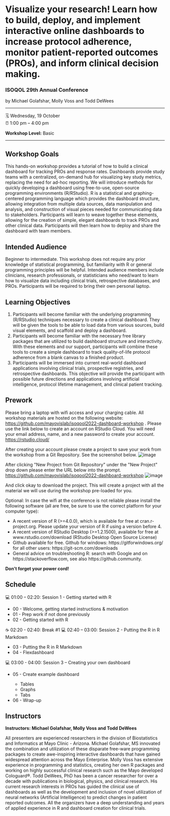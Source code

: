 Visualize your research! Learn how to build, deploy, and implement interactive online dashboards to increase protocol adherence, monitor patient-reported outcomes (PROs), and inform clinical decision making.
================

### ISOQOL 29th Annual Conference

by Michael Golafshar, Molly Voss and Todd DeWees

-----

:spiral_calendar: Wednesday, 19 October  
:alarm_clock:     1:00 pm – 4:00 pm  

__Workshop Level:__ Basic  
  
-----

## Workshop Goals

This hands-on workshop provides a tutorial of how to build a clinical dashboard for tracking PROs and response rates. Dashboards provide study teams with a centralized, on-demand hub for visualizing key study metrics, replacing the need for ad-hoc reporting. We will introduce methods for quickly developing a dashboard using free-to-use, open-source programming environments (R/RStudio). R is a statistical and graphing-centered programming language which provides the dashboard structure, allowing integration from multiple data sources, data manipulation and analysis, and construction of visual pieces needed for communicating data to stakeholders. Participants will learn to weave together these elements, allowing for the creation of simple, elegant dashboards to track PROs and other clinical data. Participants will then learn how to deploy and share the dashboard with team members.



## Intended Audience

Beginner to intermediate. This workshop does not require any prior knowledge of statistical programming, but familiarity with R or general programming principles will be helpful. Intended audience members include clinicians, research professionals, or statisticians who need/want to learn how to visualize data including clinical trials, retrospective databases, and PROs. Participants will be required to bring their own personal laptop.



## Learning Objectives

1.	Participants will become familiar with the underlying programming (R/RStudio) techniques necessary to create a clinical dashboard. They will be given the tools to be able to load data from various sources, build visual elements, and scaffold and deploy a dashboard.  
2.	Participants will become familiar with the necessary free library packages that are utilized to build dashboard structure and interactivity. With these elements and our support, participants will combine these tools to create a simple dashboard to track quality-of-life protocol adherence from a blank canvas to a finished product. 
3.	Participants will be immersed into current real-world dashboard applications involving clinical trials, prospective registries, and retrospective dashboards.  This objective will provide the participant with possible future directions and applications involving artificial intelligence, protocol lifetime management, and clinical patient tracking.



## Prework

Please bring a laptop with wifi access and your charging cable. All workshop materials are hosted on the following website: https://github.com/mayovislab/isoqool2022-dashboard-workshop . Please use the link below to create an account on RStudio Cloud.  You will need your email address, name, and a new password to create your account.  https://rstudio.cloud/ 

After creating your account please create a project to save your work from the workshop  from a Git Repository. See the screenshot below. 
![image](https://user-images.githubusercontent.com/107272074/193859900-dba64bbf-df73-4d4d-8c06-fd7eb6ce594b.png)

After clicking "New Project from Git Repository" under the "New Project" drop down please enter the URL below into the prompt. 
https://github.com/mayovislab/isoqool2022-dashboard-workshop
![image](https://user-images.githubusercontent.com/107272074/193860159-f3e067f5-2ea4-45d9-acc9-7c8875aef4b7.png)

And click okay to download the project. This will create a project with all the material we will use during the workshop pre-loaded for you. 

Optional: In case the wifi at the conference is not reliable please install the following software (all are free, be sure to use the correct platform for your computer type):    
<ul>
  <li>A recent version of R (>=4.0.0), which is available for free at cran.r-project.org. Please update your version of R if using a version before 4.</li>
  <li>A recent version of RStudio Desktop (>=1.2.1500), available for free at www.rstudio.com/download (RStudio Desktop Open Source License) </li>
  <li>Github available for free. Github for windows: https://gitforwindows.org/ for all other users: https://git-scm.com/downloads </li>
  <li>General advice on troubleshooting R: search with Google and on https://stackoverflow.com, see also https://github.community. </li>
 </ul> 

__Don’t forget your power cord!__



## Schedule

💻 01:00 – 02:20: Session 1 - Getting started with R
<ul> 
  <li>00 - Welcome, getting started instructions & motivation</li>
  <li>01 - Prep work if not done previously</li>
  <li>02 - Getting started with R</li> 
</ul> 
☕ 02:20 - 02:40: Break #1  
💻 02:40 – 03:00: Session 2 - Putting the R in R Markdown   
<ul> 
  <li>03 - Putting the R in R Markdown</li>
  <li>04 - Flexdashboard</li>
</ul>  
💻 03:00 - 04:00: Session 3 – Creating your own dashboard
<ul> 
  <li>05 - Create example dashboard</li>
  <ul>
    <li>Tables</li>
    <li>Graphs</li>
    <li>Tabs</li>
  </ul>
  <li>06 - Wrap-up</li>
</ul> 


## Instructors

__Instructors: Michael Golafshar, Molly Voss and Todd DeWees__

All presenters are experienced researchers in the division of Biostatistics and Informatics at Mayo Clinic - Arizona.  Michael Golafshar, MS innovated the combination and utilization of these disparate free-ware programming packages to create awe-inspiring interactive dashboards that have gained widespread attention across the Mayo Enterprise.  Molly Voss has extensive experience in programming and statistics, creating her own R packages and working on highly successful clinical research such as the Mayo developed Cologuard®.  Todd DeWees, PhD has been a cancer researcher for over a decade with publications in biological, physics, and clinical research.  His current research interests in PROs has guided the clinical use of dashboards as well as the development and inclusion of novel utilization of neural networks (Artificial Intelligence) to predict changes in patient reported outcomes.  All the organizers have a deep understanding and years of applied experience in R and dashboard creation for clinical trials. 


